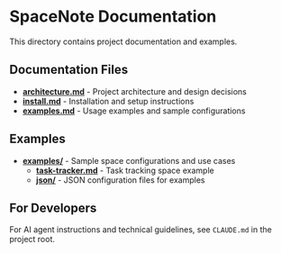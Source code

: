 # SpaceNote Documentation

This directory contains project documentation and examples.

## Documentation Files

- **[architecture.md](architecture.md)** - Project architecture and design decisions
- **[install.md](install.md)** - Installation and setup instructions
- **[examples.md](examples.md)** - Usage examples and sample configurations

## Examples

- **[examples/](examples/)** - Sample space configurations and use cases
  - **[task-tracker.md](examples/task-tracker.md)** - Task tracking space example
  - **[json/](examples/json/)** - JSON configuration files for examples

## For Developers

For AI agent instructions and technical guidelines, see `CLAUDE.md` in the project root.